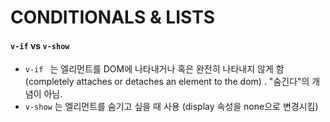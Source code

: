 # CONDITIONALS & LISTS

#### `v-if` vs `v-show`

- `v-if `  는 엘리먼트를 DOM에 나타내거나 혹은  완전히 나타내지 않게 함(completely attaches or detaches an element to the dom) . "숨긴다"의 개념이 아님.
- `v-show` 는 엘리먼트를 숨기고 싶을 때 사용 (display 속성을 none으로 변경시킴)
